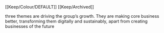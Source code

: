 [[Keep/Colour/DEFAULT]] [[Keep/Archived]] 

three themes are driving the group’s growth.
They are making core business better, transforming them digitally and sustainably, apart from creating businesses of the future

